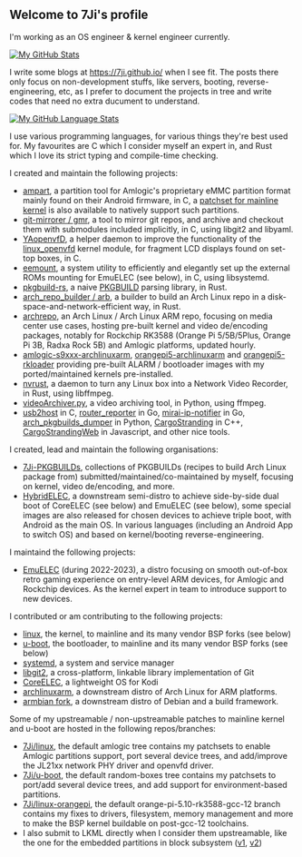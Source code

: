 ## Welcome to 7Ji's profile 

I'm working as an OS engineer & kernel engineer currently.

[![My GitHub Stats](https://github-readme-stats.vercel.app/api/?username=7Ji&count_private=true&theme=tokyonight&showicons=true)]()

I write some blogs at https://7ji.github.io/ when I see fit. The posts there only focus on non-development stuffs, like servers, booting, reverse-engineering, etc, as I prefer to document the projects in tree and write codes that need no extra ducument to understand.

[![My GitHub Language Stats](https://github-readme-stats.vercel.app/api/top-langs/?username=7Ji&langs_count=5&theme=tokyonight)]()

I use various programming languages, for various things they're best used for. My favourites are C which I consider myself an expert in, and Rust which I love its strict typing and compile-time checking.

I created and maintain the following projects:
 - [ampart](https://github.com/7Ji/ampart), a partition tool for Amlogic's proprietary eMMC partition format mainly found on their Android firmware, in C, a [patchset for mainline kernel](https://github.com/7Ji/linux/commit/049bddc86d7e2d1a7727bbc6d268be9cf5e779d2) is also available to natively support such partitions.
 - [git-mirrorer / gmr](https://github.com/7Ji/git-mirrorer), a tool to mirror git repos, and archive and checkout them with submodules included implicitly, in C, using libgit2 and libyaml.
 - [YAopenvfD](https://github.com/7Ji/YAopenvfD), a helper daemon to improve the functionality of the [linux_openvfd](https://github.com/arthur-liberman/linux_openvfd) kernel module, for fragment LCD displays found on set-top boxes, in C.
 - [eemount](https://github.com/7Ji/eemount), a system utility to efficiently and elegantly set up the external ROMs mounting for EmuELEC (see below), in C, using libsystemd.
 - [pkgbuild-rs](https://github.com/7Ji/pkgbuild-rs), a naive [PKGBUILD](https://wiki.archlinux.org/title/PKGBUILD) parsing library, in Rust.
 - [arch_repo_builder / arb](https://github.com/7Ji/arch_repo_builder), a builder to build an Arch Linux repo in a disk-space-and-network-efficient way, in Rust.
 - [archrepo](https://github.com/7ji/archrepo), an Arch Linux / Arch Linux ARM repo, focusing on media center use cases, hosting pre-built kernel and video de/encoding packages, notably for Rockchip RK3588 (Orange Pi 5/5B/5Plus, Orange Pi 3B, Radxa Rock 5B) and Amlogic platforms, updated hourly.
 - [amlogic-s9xxx-archlinuxarm](https://github.com/7Ji/amlogic-s9xxx-archlinuxarm), [orangepi5-archlinuxarm](https://github.com/7Ji/orangepi5-archlinuxarm/) and [orangepi5-rkloader](https://github.com/7Ji/orangepi5-rkloader) providing pre-built ALARM / bootloader images with my ported/maintained kernels pre-installed.
 - [nvrust](https://github.com/7Ji/nvrust), a daemon to turn any Linux box into a Network Video Recorder, in Rust, using libffmpeg.
 - [videoArchiver.py](https://github.com/7Ji/videoArchiver.py), a video archiving tool, in Python, using ffmpeg.
 - [usb2host](https://github.com/7Ji/usb2host) in C, [router_reporter](https://github.com/7Ji/router_reporter) in Go, [mirai-ip-notifier](https://github.com/7Ji/mirai-ip-notifier) in Go, [arch_pkgbuilds_dumper](https://github.com/7Ji/arch_pkgbuilds_dumper) in Python, [CargoStranding](https://github.com/7Ji/CargoStranding) in C++, [CargoStrandingWeb](https://github.com/7Ji/CargoStrandingWeb) in Javascript, and other nice tools.

I created, lead and maintain the following organisations:
 - [7Ji-PKGBUILDs](https://github.com/7Ji-PKGBUILDs), collections of PKGBUILDs (recipes to build Arch Linux package from) submitted/maintained/co-maintained by myself, focusing on kernel, video de/encoding, and more.
 - [HybridELEC](https://github.com/HybridELEC), a downstream semi-distro to achieve side-by-side dual boot of CoreELEC (see below) and EmuELEC (see below), some special images are also released for chosen devices to achieve triple boot, with Android as the main OS. In various languages (including an Android App to switch OS) and based on kernel/booting reverse-engineering.

I maintaind the following projects:
 - [EmuELEC](https://github.com/EmuELEC/EmuELEC) (during 2022-2023), a distro focusing on smooth out-of-box retro gaming experience on entry-level ARM devices, for Amlogic and Rockchip devices. As the kernel expert in team to introduce support to new devices.

I contributed or am contributing to the following projects:
 - [linux](https://kernel.org), the kernel, to mainline and its many vendor BSP forks (see below)
 - [u-boot](https://github.com/u-boot/u-boot), the bootloader, to mainline and its many vendor BSP forks (see below)
 - [systemd](https://github.com/systemd/systemd), a system and service manager
 - [libgit2](https://github.com/libgit2/libgit2), a cross-platform, linkable library implementation of Git
 - [CoreELEC](https://github.com/CoreELEC/CoreELEC), a lightweight OS for Kodi
 - [archlinuxarm](https://github.com/archlinuxarm), a downstream distro of Arch Linux for ARM platforms.
 - [armbian fork](https://github.com/ophub/amlogic-s9xxx-armbian), a downstream distro of Debian and a build framework.

Some of my upstreamable / non-upstreamable patches to mainline kernel and u-boot are hosted in the following repos/branches:
 - [7Ji/linux](https://github.com/7Ji/linux), the default amlogic tree contains my patchsets to enable Amlogic partitions support, port several device trees, and add/improve the JL21xx network PHY driver and openvfd driver.  
 - [7Ji/u-boot](https://github.com/7Ji/u-boot), the default random-boxes tree contains my patchsets to port/add several device trees, and add support for environment-based partitions.
 - [7Ji/linux-orangepi](https://github.com/7Ji/linux-orangepi), the default orange-pi-5.10-rk3588-gcc-12 branch contains my fixes to drivers, filesystem, memory management and more to make the BSP kernel buildable on post-gcc-12 toolchains.
 - I also submit to LKML directly when I consider them upstreamable, like the one for the embedded partitions in block subsystem ([v1](https://lore.kernel.org/linux-block/25655037ca3e404e9111341ea423f5ce@AcuMS.aculab.com/T/#t), [v2](https://lore.kernel.org/linux-block/20240102024115.4395-1-pugokushin@gmail.com/T/#u))